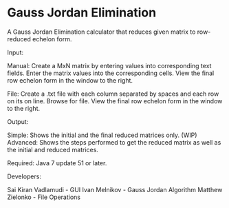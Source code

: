 Gauss Jordan Elimination
======================

A Gauss Jordan Elimination calculator that reduces given matrix to row-reduced echelon form.

Input:

  Manual:
    Create a MxN matrix by entering values into corresponding text fields.
    Enter the matrix values into the corresponding cells.
    View the final row echelon form in the window to the right.
      
  File:
    Create a .txt file with each column separated by spaces and each row on its on line.
    Browse for file.
    View the final row echelon form in the window to the right.
      
Output:
  
  Simple: Shows the initial and the final reduced matrices only.
  (WIP) Advanced: Shows the steps performed to get the reduced matrix as well as the initial and reduced matrices.
      

Required:
  Java 7 update 51 or later.

Developers:

Sai Kiran Vadlamudi - GUI
Ivan Melnikov - Gauss Jordan Algorithm
Matthew Zielonko - File Operations
